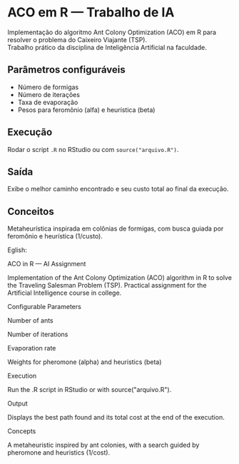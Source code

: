 #  ACO em R — Trabalho de IA

Implementação do algoritmo Ant Colony Optimization (ACO) em R para resolver o problema do Caixeiro Viajante (TSP).  
Trabalho prático da disciplina de Inteligência Artificial na faculdade.

##  Parâmetros configuráveis
- Número de formigas
- Número de iterações
- Taxa de evaporação
- Pesos para feromônio (alfa) e heurística (beta)

##  Execução
Rodar o script `.R` no RStudio ou com `source("arquivo.R")`.

##  Saída
Exibe o melhor caminho encontrado e seu custo total ao final da execução.

##  Conceitos
Metaheurística inspirada em colônias de formigas, com busca guiada por feromônio e heurística (1/custo).

Eglish:

ACO in R — AI Assignment

Implementation of the Ant Colony Optimization (ACO) algorithm in R to solve the Traveling Salesman Problem (TSP).
Practical assignment for the Artificial Intelligence course in college.

Configurable Parameters

Number of ants

Number of iterations

Evaporation rate

Weights for pheromone (alpha) and heuristics (beta)

Execution

Run the .R script in RStudio or with source("arquivo.R").

Output

Displays the best path found and its total cost at the end of the execution.

Concepts

A metaheuristic inspired by ant colonies, with a search guided by pheromone and heuristics (1/cost).

